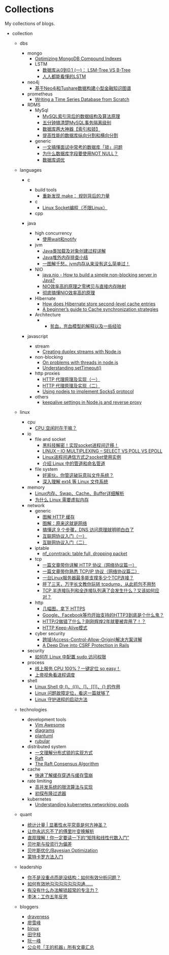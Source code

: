 Collections
====

My collections of blogs. 

- collection
  - dbs
    - mongo
      - [Optimizing MongoDB Compound Indexes](https://emptysqua.re/blog/optimizing-mongodb-compound-indexes/)
      - LSTM
        - [数据库从0到0.1 (一)： LSM-Tree VS B-Tree](https://blog.bcmeng.com/post/lsm-tree-vs-b-tree.html)
        - [人人都能看懂的LSTM](https://mp.weixin.qq.com/s/5sfKvTvafk1Y5Fv2eg8oPw)    
    - neo4j
      - [基于Neo4j和Tushare数据构建小型金融知识图谱](https://mp.weixin.qq.com/s/VUEOxHq1Tizxye15Rg9odg)
    - prometheus
      - [Writing a Time Series Database from Scratch](https://fabxc.org/tsdb/)
    - RDMS
      - MySql
        - [MySQL索引背后的数据结构及算法原理](http://blog.codinglabs.org/articles/theory-of-mysql-index.html)
        - [五分钟搞清楚MySQL事务隔离级别](https://www.jianshu.com/p/4e3edbedb9a8)
        - [数据库两大神器【索引和锁】](https://zhuanlan.zhihu.com/p/40396971)
        - [提高性能的数据库纵向分割和横向分割](https://blog.csdn.net/zhailihua/article/details/79376926)
      - generic
        - [一文搞懂面试中常考的数据库「锁」问题](https://mp.weixin.qq.com/s/M4TLIxM9uBu7WS5TuW77GQ)
        - [为什么数据库字段要使用NOT NULL？](https://mp.weixin.qq.com/s/sDvEZjDmF5ZHJSBY4gYCfw)
        - [数据库调优](https://mp.weixin.qq.com/s/-994pHXIIkwF5OVnGwbwRA)  

  - languages
    - c
      - build tools
        - [重新发现 make： 规则背后的力量](https://mp.weixin.qq.com/s/QJDo0G4ZYiRnvZjOI6AqkQ)
      - c
        - [Linux Socket编程（不限Linux）](https://www.cnblogs.com/skynet/archive/2010/12/12/1903949.html)
      - cpp  
    
    - java
      - high concurrency
        - [使用wait和notify](https://www.liaoxuefeng.com/wiki/1252599548343744/1306580911915042)
      - jvm  
        - [Java类加载及对象创建过程详解](https://mp.weixin.qq.com/s/s1nXLbyjwOx6iehd_g26rA)        
        - [Java堆外内存排查小结](https://mp.weixin.qq.com/s/p0cQeDLm3A-C0gGQ3aBp1Q)    
        - [一图解千愁，jvm内存从来没有这么简单过！](https://mp.weixin.qq.com/s/mB1TwKVULY7gSqXTW9NEoA)
      - NIO
        - [java.nio - How to build a simple non-blocking server in Java?](https://www.devdiaries.net/blog/java.nio-How-To-Build-a-non-blocking-server-in-java/)
        - [NIO效率高的原理之零拷贝与直接内存映射](https://mp.weixin.qq.com/s/A8vc7exPDko1k1WaXuO0Og)
        - [彻底搞懂NIO效率高的原理](https://mp.weixin.qq.com/s/wVoHfhh28Vh5sgKQbPXk8w)
      - Hibernate
        - [How does Hibernate store second-level cache entries](https://vladmihalcea.com/how-does-hibernate-store-second-level-cache-entries/)
        - [A beginner’s guide to Cache synchronization strategies](https://vladmihalcea.com/a-beginners-guide-to-cache-synchronization-strategies/)    
      - Architecture  
        - - [贫血，充血模型的解释以及一些经验](https://www.oschina.net/question/54100_10400)    
    
    - javascript
      - stream
        - [Creating duplex streams with Node.js](http://codewinds.com/blog/2013-08-31-nodejs-duplex-streams.html)
      - non-blocking
        - [On problems with threads in node.js](https://kariera.future-processing.pl/blog/on-problems-with-threads-in-node-js/)
        - [Understanding setTimeout()](https://levelup.gitconnected.com/understanding-settimeout-15c7de9e5fd6)
      - http proxies  
        - [HTTP 代理原理及实现（一）](https://imququ.com/post/web-proxy.html) 
        - [HTTP 代理原理及实现（二）](https://imququ.com/post/web-proxy-2.html)
        - [Using nodejs to implement Socks5 protocol](https://developpaper.com/using-nodejs-to-implement-socks5-protocol/)
      - others
        - [keepalive settings in Node.js and reverse proxy](https://github.com/nodejs/node/issues/27363)  
          
  - linux
    - cpu
      - [CPU 空闲时在干嘛？](https://mp.weixin.qq.com/s/FajNjSaxeaYZClunmtRDMg)
    - io
      - file and socket
        - [黑科技解密！实现socket进程间迁移！](https://blog.csdn.net/lycyingO/article/details/118560802)        
        - [LINUX – IO MULTIPLEXING – SELECT VS POLL VS EPOLL](https://devarea.com/linux-io-multiplexing-select-vs-poll-vs-epoll)
        - [Linux进程间通信方式之socket使用实例](https://cloud.tencent.com/developer/article/1722546)  
        - [介绍 Linux 中的管道和命名管道](https://mp.weixin.qq.com/s/7IEycKf31GvOLSBqbpXFLA)
      - file system
        - [好家伙，你管这破玩意叫文件系统？](https://mp.weixin.qq.com/s/2Sv1S0Ti2Mb1d6yCXvm5FQ)
        - [深入理解 ext4 等 Linux 文件系统](https://mp.weixin.qq.com/s/sTjsHobMuqn7mQrcL2xeCg)    
    - memory
      - [Linux内存、Swap、Cache、Buffer详细解析](https://mp.weixin.qq.com/s/lIpFpELm_SbO-Km3Ziolyg)
      - [为什么 Linux 需要虚拟内存](https://draveness.me/whys-the-design-os-virtual-memory/)    
    - network
      - generic
        - [图解 HTTP 缓存](https://mp.weixin.qq.com/s/2u-IjItCLHgXj3ylHuI9zA)
        - [图解：原来这就是网络](https://mp.weixin.qq.com/s/LdiBrtATAIjNXCxYchH63w)
        - [搞懂这 9 个步骤，DNS 访问原理就明明白白了](https://mp.weixin.qq.com/s/jXgr9_06E_tT-e1M_2hqcg)
        - [互联网协议入门（一）](http://www.ruanyifeng.com/blog/2012/05/internet_protocol_suite_part_i.html)    
        - [互联网协议入门（二）](https://www.ruanyifeng.com/blog/2012/06/internet_protocol_suite_part_ii.html)
      - iptable
        - [nf_conntrack: table full, dropping packet](https://morganwu277.github.io/2018/05/26/Solve-production-issue-of-nf-conntrack-table-full-dropping-packet/)  
      - tcp
        - [一篇文章带你详解 HTTP 协议（网络协议篇一）](https://www.jianshu.com/p/6e9e4156ece3)
        - [一篇文章带你熟悉 TCP/IP 协议（网络协议篇二）](https://juejin.cn/post/6844903510509633550)  
        - [一台Linux服务器最多能支撑多少个TCP连接？](https://cloud.tencent.com/developer/article/1768585)
        - [肝了三天，万字长文教你玩转 tcpdump，从此抓包不用愁](https://mp.weixin.qq.com/s/2v_dtZitNKQHa72VXlkp-Q)
        - [TCP 半连接队列和全连接队列满了会发生什么？又该如何应对？](https://mp.weixin.qq.com/s/aQ7v_TQVI6AS--MHPy7fjw)    
      - http
        - [几幅图，拿下 HTTPS](https://mp.weixin.qq.com/s/U9SRLE7jZTB6lUZ6c8gTKg)  
        - [Google、Facebook等均开始支持的HTTP3到底是个什么鬼？](https://mp.weixin.qq.com/s/ihuR6gIxUUWF8oobiJ8B_A)
        - [HTTP/2做错了什么？刚刚辉煌2年就要被弃用了！？](https://mp.weixin.qq.com/s/BooVJk9w5rPWjqvC0--vsA)
        - [HTTP Keep-Alive模式](https://www.cnblogs.com/skynet/archive/2010/12/11/1903347.html)    
      - cyber security
        - [跨域(Access-Control-Allow-Origin)解决方案详解](https://blog.csdn.net/jiabeis/article/details/103459765)
        - [A Deep Dive into CSRF Protection in Rails](https://medium.com/rubyinside/a-deep-dive-into-csrf-protection-in-rails-19fa0a42c0ef)  
    - security
      - [如何在 Linux 中配置 sudo 访问权限](https://mp.weixin.qq.com/s/sgBlJQAwJWG-b5T1hyycfA)    
    - process
      - [线上服务 CPU 100%？一键定位 so easy！](https://mp.weixin.qq.com/s/gBekup4kInaum1R28Qgvrg)    
      - [上帝视角看进程调度](https://mp.weixin.qq.com/s/zzGcNr59AJ3bqI9GF9xMqA)    
    - shell
      - [Linux Shell 中 ()、(())、[]、[[]]、{} 的作用](https://mp.weixin.qq.com/s/qC3fRhowUyto_9nClyYOLQ)
      - [Linux 问题故障定位，看这一篇就够了](https://mp.weixin.qq.com/s/J94E7bBdP1BhTtzqU8aLnw)
      - [Linux 守护进程的启动方法](http://www.ruanyifeng.com/blog/2016/02/linux-daemon.html)
  
  - technologies
    - development tools
      - [Vim Awesome](https://vimawesome.com/)
      - [diagrams](https://github.com/mingrammer/diagrams)
      - [plantuml](https://plantuml.com/)
      - [rubular](http://www.rubular.com/)
    - distributed system
      - [一文理解分布式锁的实现方式](https://mp.weixin.qq.com/s/dbvGhexRNq1FS8Y-37lVSg)
      - [Raft](http://thesecretlivesofdata.com/raft/)    
      - [The Raft Consensus Algorithm](https://raft.github.io/)
    - cache
      - [快速了解缓存穿透与缓存雪崩](https://mp.weixin.qq.com/s/xT6yuh_esoOlXFpEii4wHA)
    - rate limiting    
      - [高并发系统的限流算法与实现](https://mp.weixin.qq.com/s/TH5rJJMQeUeOnwhhYETuog)
      - [初探布隆过滤器](https://juejin.cn/post/6844903810108751879)  
    - kubernetes
      - [Understanding kubernetes networking: pods](https://medium.com/google-cloud/understanding-kubernetes-networking-pods-7117dd28727)  

  - quant
    - [统计计量 | 显著性水平究竟是何方神圣？](https://mp.weixin.qq.com/s/-G2WL-wuDv4y4p7cIMcDAQ)
    - [让你永远忘不了的傅里叶变换解析](https://mp.weixin.qq.com/s/yDxav3aoyJh5yfweOagyZQ)    
    - [直观理解！你一定要读一下的“矩阵和线性代数入门”](https://mp.weixin.qq.com/s/5i6Tgd3ftrCKBUaMhAo-oA)    
    - [贝叶斯与投资行为偏差](https://mp.weixin.qq.com/s/KibrweV14wRgSYObK0MxRQ)
    - [贝叶斯优化/Bayesian Optimization](https://zhuanlan.zhihu.com/p/76269142)    
    - [蒙特卡罗方法入门](https://mp.weixin.qq.com/s/gfKSRUMMXlfmYlxcDWPGog)    

  - leadership
    - [你不是没重点而是没结构：如何有效分析问题？](https://mp.weixin.qq.com/s/kSHwVmTQigOsuyKoGA_kIw)
    - [如何有效地沟沟沟沟沟沟沟通……](https://mp.weixin.qq.com/s/Tm3gYIudT0Rbs7ABg8u0ew)
    - [有没有什么办法解锁超常的专注力？](https://mp.weixin.qq.com/s/5auZXEKcf9rkGwo9OWaIuA)
    - [李沐：工作五年反思](https://mp.weixin.qq.com/s/WC0KCXLk3PgXHo-pEXkiiw)
    
  - bloggers
    - [draveness](https://draveness.me/)
    - [廖雪峰](https://www.liaoxuefeng.com/)
    - [binux](https://binux.blog/)
    - [田守枝](http://www.tianshouzhi.com/)
    - [阮一峰](https://www.ruanyifeng.com/blog/)
    - [公众号「王的机器」所有文章汇总](https://zhuanlan.zhihu.com/p/88307466)
    